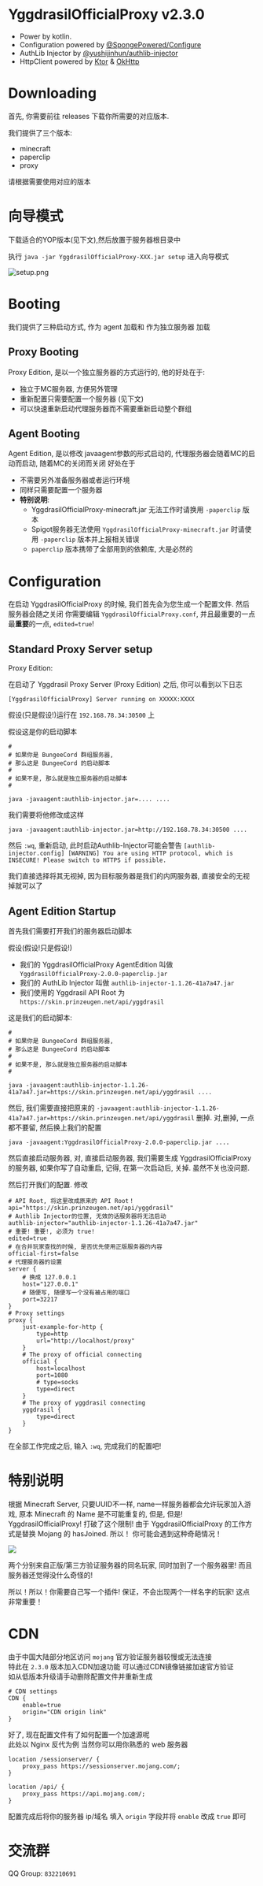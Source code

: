 # YggdrasilOfficialProxy v2.3.0

- Power by kotlin.
- Configuration powered by [@SpongePowered/Configure](https://github.com/SpongePowered/Configurate)
- AuthLib Injector by [@yushijinhun/authlib-injector](https://github.com/yushijinhun/authlib-injector/)
- HttpClient powered by [Ktor](http://ktor.io/) 
  & [OkHttp](https://github.com/square/okhttp)

# Downloading
首先, 你需要前往 releases 下载你所需要的对应版本.

我们提供了三个版本:

- minecraft
- paperclip
- proxy

请根据需要使用对应的版本

# 向导模式

下载适合的YOP版本(见下文),然后放置于服务器根目录中

执行 `java -jar YggdrasilOfficialProxy-XXX.jar setup` 进入向导模式

![setup.png](./setup.png)


# Booting
我们提供了三种启动方式, 作为 agent 加载和 作为独立服务器 加载

## Proxy Booting
Proxy Edition, 是以一个独立服务器的方式运行的, 他的好处在于:
- 独立于MC服务器, 方便另外管理
- 重新配置只需要配置一个服务器 (见下文)
- 可以快速重新启动代理服务器而不需要重新启动整个群组

## Agent Booting

Agent Edition, 是以修改 javaagent参数的形式启动的,
代理服务器会随着MC的启动而启动, 随着MC的关闭而关闭
好处在于
- 不需要另外准备服务器或者运行环境
- 同样只需要配置一个服务器
- **特别说明**:
  - YggdrasilOfficialProxy-minecraft.jar 无法工作时请换用 `-paperclip` 版本
  - Spigot服务器无法使用 `YggdrasilOfficialProxy-minecraft.jar` 时请使用 `-paperclip`
    版本并上报相关错误
  - `paperclip` 版本携带了全部用到的依赖库, 大是必然的

# Configuration
在启动 YggdrasilOfficialProxy 的时候,
我们首先会为您生成一个配置文件. 然后服务器会随之关闭
你需要编辑 `YggdrasilOfficialProxy.conf`, 并且最重要的一点
最**重要**的一点, `edited=true`!

## Standard Proxy Server setup
Proxy Edition:

在启动了 Yggdrasil Proxy Server (Proxy Edition) 之后,
你可以看到以下日志

```
[YggdrasilOfficialProxy] Server running on XXXXX:XXXX
```
假设(只是假设!)运行在 `192.168.78.34:30500` 上

假设这是你的启动脚本
```shell script
#
# 如果你是 BungeeCord 群组服务器,
# 那么这是 BungeeCord 的启动脚本
#
# 如果不是, 那么就是独立服务器的启动脚本
#

java -javaagent:authlib-injector.jar=.... ....
```

我们需要将他修改成这样

```shell script
java -javaagent:authlib-injector.jar=http://192.168.78.34:30500 ....
```
然后 `:wq`, 重新启动, 此时启动Authlib-Injector可能会警告
`[authlib-injector.config] [WARNING] You are using HTTP protocol, which is INSECURE! Please switch to HTTPS if possible.`

我们直接选择将其无视掉, 因为目标服务器是我们的内网服务器, 直接安全的无视掉就可以了

## Agent Edition Startup
首先我们需要打开我们的服务器启动脚本

假设(假设!只是假设!)
- 我们的 YggdrasilOfficialProxy AgentEdition 叫做 `YggdrasilOfficialProxy-2.0.0-paperclip.jar`
- 我们的 AuthLib Injector 叫做 `authlib-injector-1.1.26-41a7a47.jar`
- 我们使用的 Yggdrasil API Root 为 `https://skin.prinzeugen.net/api/yggdrasil`

这是我们的启动脚本:
```shell script
#
# 如果你是 BungeeCord 群组服务器,
# 那么这是 BungeeCord 的启动脚本
#
# 如果不是, 那么就是独立服务器的启动脚本
#

java -javaagent:authlib-injector-1.1.26-41a7a47.jar=https://skin.prinzeugen.net/api/yggdrasil ....
```
然后, 我们需要直接把原来的 `-javaagent:authlib-injector-1.1.26-41a7a47.jar=https://skin.prinzeugen.net/api/yggdrasil` 删掉.
对,删掉, 一点都不要留, 然后换上我们的配置
```shell script
java -javaagent:YggdrasilOfficialProxy-2.0.0-paperclip.jar ....
```
然后直接启动服务器, 对, 直接启动服务器, 我们需要生成 YggdrasilOfficialProxy 的服务器,
如果你写了自动重启, 记得, 在第一次启动后, 关掉. 虽然不关也没问题.

然后打开我们的配置. 修改
```hocon
# API Root, 将这里改成原来的 API Root！
api="https://skin.prinzeugen.net/api/yggdrasil"
# Authlib Injector的位置, 无效的话服务器将无法启动
authlib-injector="authlib-injector-1.1.26-41a7a47.jar"
# 重要! 重要!, 必须为 true!
edited=true
# 在合并玩家查找的时候, 是否优先使用正版服务器的内容
official-first=false
# 代理服务器的设置
server {
    # 换成 127.0.0.1
    host="127.0.0.1"
    # 随便写, 随便写一个没有被占用的端口
    port=32217
}
# Proxy settings
proxy {
    just-example-for-http {
        type=http
        url="http://localhost/proxy"
    }
    # The proxy of official connecting
    official {
        host=localhost
        port=1080
        # type=socks
        type=direct
    }
    # The proxy of yggdrasil connecting
    yggdrasil {
        type=direct
    }
}
```
在全部工作完成之后, 输入 `:wq`, 完成我们的配置吧!

# 特别说明

根据 Minecraft Server, 只要UUID不一样, name一样服务器都会允许玩家加入游戏,
原本 Minecraft 的 Name 是不可能重复的, 但是, 但是! YggdrasilOfficialProxy!
打破了这个限制! 由于 YggdrasilOfficialProxy 的工作方式是替换 Mojang 的 hasJoined.
所以！ 你可能会遇到这种奇葩情况！

![](./export.png)

两个分别来自正版/第三方验证服务器的同名玩家,
同时加到了一个服务器里! 而且服务器还觉得没什么奇怪的!

所以！所以！你需要自己写一个插件! 保证，不会出现两个一样名字的玩家!
这点非常重要！

# CDN

由于中国大陆部分地区访问 `mojang` 官方验证服务器较慢或无法连接  
特此在 `2.3.0` 版本加入CDN加速功能  可以通过CDN镜像链接加速官方验证  
如从低版本升级请手动删除配置文件并重新生成
```
# CDN settings
CDN {
    enable=true
    origin="CDN origin link"
}
```
好了, 现在配置文件有了如何配置一个加速源呢  
此处以 Nginx 反代为例 当然你可以用你熟悉的 web 服务器
```
location /sessionserver/ {
    proxy_pass https://sessionserver.mojang.com/;
}

location /api/ {
    proxy_pass https://api.mojang.com/;
}
```
配置完成后将你的服务器 ip/域名 填入 `origin` 字段并将 `enable` 改成 `true` 即可

# 交流群
QQ Group: `832210691`
